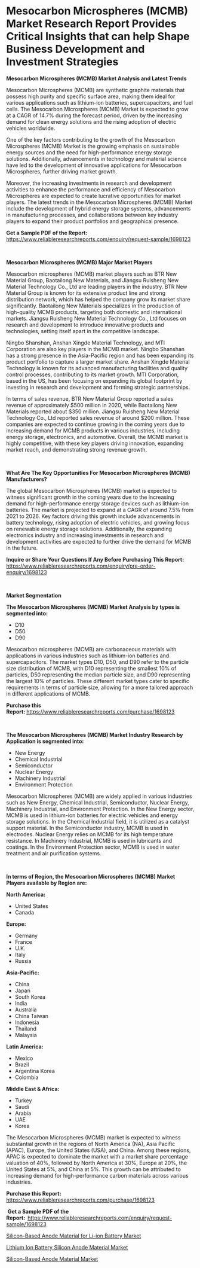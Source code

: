 <p><h1>Mesocarbon Microspheres (MCMB) Market Research Report Provides Critical Insights that can help Shape Business Development and Investment Strategies</h1></p><p><strong>Mesocarbon Microspheres (MCMB) Market Analysis and Latest Trends</strong></p>
<p><p>Mesocarbon Microspheres (MCMB) are synthetic graphite materials that possess high purity and specific surface area, making them ideal for various applications such as lithium-ion batteries, supercapacitors, and fuel cells. The Mesocarbon Microspheres (MCMB) Market is expected to grow at a CAGR of 14.7% during the forecast period, driven by the increasing demand for clean energy solutions and the rising adoption of electric vehicles worldwide.</p><p>One of the key factors contributing to the growth of the Mesocarbon Microspheres (MCMB) Market is the growing emphasis on sustainable energy sources and the need for high-performance energy storage solutions. Additionally, advancements in technology and material science have led to the development of innovative applications for Mesocarbon Microspheres, further driving market growth.</p><p>Moreover, the increasing investments in research and development activities to enhance the performance and efficiency of Mesocarbon Microspheres are expected to create lucrative opportunities for market players. The latest trends in the Mesocarbon Microspheres (MCMB) Market include the development of hybrid energy storage systems, advancements in manufacturing processes, and collaborations between key industry players to expand their product portfolios and geographical presence.</p></p>
<p><strong>Get a Sample PDF of the Report:&nbsp;</strong> <a href="https://www.reliableresearchreports.com/enquiry/request-sample/1698123">https://www.reliableresearchreports.com/enquiry/request-sample/1698123</a></p>
<p>&nbsp;</p>
<p><strong>Mesocarbon Microspheres (MCMB) Major Market Players</strong></p>
<p><p>Mesocarbon microspheres (MCMB) market players such as BTR New Material Group, Baotailong New Materials, and Jiangsu Ruisheng New Material Technology Co., Ltd are leading players in the industry. BTR New Material Group is known for its extensive product line and strong distribution network, which has helped the company grow its market share significantly. Baotailong New Materials specializes in the production of high-quality MCMB products, targeting both domestic and international markets. Jiangsu Ruisheng New Material Technology Co., Ltd focuses on research and development to introduce innovative products and technologies, setting itself apart in the competitive landscape.</p><p>Ningbo Shanshan, Anshan Xingde Material Technology, and MTI Corporation are also key players in the MCMB market. Ningbo Shanshan has a strong presence in the Asia-Pacific region and has been expanding its product portfolio to capture a larger market share. Anshan Xingde Material Technology is known for its advanced manufacturing facilities and quality control processes, contributing to its market growth. MTI Corporation, based in the US, has been focusing on expanding its global footprint by investing in research and development and forming strategic partnerships.</p><p>In terms of sales revenue, BTR New Material Group reported a sales revenue of approximately $500 million in 2020, while Baotailong New Materials reported about $350 million. Jiangsu Ruisheng New Material Technology Co., Ltd reported sales revenue of around $200 million. These companies are expected to continue growing in the coming years due to increasing demand for MCMB products in various industries, including energy storage, electronics, and automotive. Overall, the MCMB market is highly competitive, with these key players driving innovation, expanding market reach, and demonstrating strong revenue growth.</p></p>
<p>&nbsp;</p>
<p><strong>What Are The Key Opportunities For Mesocarbon Microspheres (MCMB) Manufacturers?</strong></p>
<p><p>The global Mesocarbon Microspheres (MCMB) market is expected to witness significant growth in the coming years due to the increasing demand for high-performance energy storage devices such as lithium-ion batteries. The market is projected to expand at a CAGR of around 7.5% from 2021 to 2026. Key factors driving this growth include advancements in battery technology, rising adoption of electric vehicles, and growing focus on renewable energy storage solutions. Additionally, the expanding electronics industry and increasing investments in research and development activities are expected to further drive the demand for MCMB in the future.</p></p>
<p><strong>Inquire or Share Your Questions If Any Before Purchasing This Report:</strong> <a href="https://www.reliableresearchreports.com/enquiry/pre-order-enquiry/1698123">https://www.reliableresearchreports.com/enquiry/pre-order-enquiry/1698123</a></p>
<p>&nbsp;</p>
<p><strong>Market Segmentation</strong></p>
<p><strong>The Mesocarbon Microspheres (MCMB) Market Analysis by types is segmented into:</strong></p>
<p><ul><li>D10</li><li>D50</li><li>D90</li></ul></p>
<p><p>Mesocarbon microspheres (MCMB) are carbonaceous materials with applications in various industries such as lithium-ion batteries and supercapacitors. The market types D10, D50, and D90 refer to the particle size distribution of MCMB, with D10 representing the smallest 10% of particles, D50 representing the median particle size, and D90 representing the largest 10% of particles. These different market types cater to specific requirements in terms of particle size, allowing for a more tailored approach in different applications of MCMB.</p></p>
<p><strong>Purchase this Report:&nbsp;</strong><a href="https://www.reliableresearchreports.com/purchase/1698123">https://www.reliableresearchreports.com/purchase/1698123</a></p>
<p>&nbsp;</p>
<p><strong>The Mesocarbon Microspheres (MCMB) Market Industry Research by Application is segmented into:</strong></p>
<p><ul><li>New Energy</li><li>Chemical Industrial</li><li>Semiconductor</li><li>Nuclear Energy</li><li>Machinery Industrial</li><li>Environment Protection</li></ul></p>
<p><p>Mesocarbon Microspheres (MCMB) are widely applied in various industries such as New Energy, Chemical Industrial, Semiconductor, Nuclear Energy, Machinery Industrial, and Environment Protection. In the New Energy sector, MCMB is used in lithium-ion batteries for electric vehicles and energy storage solutions. In the Chemical Industrial field, it is utilized as a catalyst support material. In the Semiconductor industry, MCMB is used in electrodes. Nuclear Energy relies on MCMB for its high temperature resistance. In Machinery Industrial, MCMB is used in lubricants and coatings. In the Environment Protection sector, MCMB is used in water treatment and air purification systems.</p></p>
<p>&nbsp;</p>
<p><strong>In terms of Region, the Mesocarbon Microspheres (MCMB) Market Players available by Region are:</strong></p>
<p>
    <p> <strong> North America: </strong>
        <ul>
            <li>United States</li>
            <li>Canada</li>
        </ul>
        </p> 
    <p> <strong> Europe: </strong>
        <ul>
            <li>Germany</li>
            <li>France</li>
            <li>U.K.</li>
            <li>Italy</li>
            <li>Russia</li>
        </ul>
        </p> 
    <p> <strong> Asia-Pacific: </strong>
        <ul>
            <li>China</li>
            <li>Japan</li>
            <li>South Korea</li>
            <li>India</li>
            <li>Australia</li>
            <li>China Taiwan</li>
            <li>Indonesia</li>
            <li>Thailand</li>
            <li>Malaysia</li>
        </ul>
        </p> 
    <p> <strong> Latin America: </strong>
        <ul>
            <li>Mexico</li>
            <li>Brazil</li>
            <li>Argentina Korea</li>
            <li>Colombia</li>
        </ul>
        </p> 
    <p> <strong> Middle East & Africa: </strong>
        <ul>
            <li>Turkey</li>
            <li>Saudi</li>
            <li>Arabia</li>
            <li>UAE</li>
            <li>Korea</li>
        </ul>
    </p>
    </p>
<p><p>The Mesocarbon Microspheres (MCMB) market is expected to witness substantial growth in the regions of North America (NA), Asia Pacific (APAC), Europe, the United States (USA), and China. Among these regions, APAC is expected to dominate the market with a market share percentage valuation of 40%, followed by North America at 30%, Europe at 20%, the United States at 5%, and China at 5%. This growth can be attributed to increasing demand for high-performance carbon materials across various industries.</p></p>
<p><strong>Purchase this Report: </strong><a href="https://www.reliableresearchreports.com/purchase/1698123">https://www.reliableresearchreports.com/purchase/1698123</a></p>
<p>&nbsp;<strong>Get a Sample PDF of the Report:&nbsp;&nbsp;</strong><a href="https://www.reliableresearchreports.com/enquiry/request-sample/1698123">https://www.reliableresearchreports.com/enquiry/request-sample/1698123</a></p>
<p><strong></strong></p>
<p><p><a href="https://github.com/ruddyyedelwadw/Market-Research-Report-List-1/blob/main/silicon-based-anode-material-for-li-ion-battery-market.md">Silicon-Based Anode Material for Li-ion Battery Market</a></p><p><a href="https://github.com/juniordelafrance/Market-Research-Report-List-2/blob/main/lithium-ion-battery-silicon-anode-material-market.md">Lithium Ion Battery Silicon Anode Material Market</a></p><p><a href="https://github.com/jaidynmorantestelletmjzya/Market-Research-Report-List-1/blob/main/silicon-based-anode-material-market.md">Silicon-Based Anode Material Market</a></p></p>